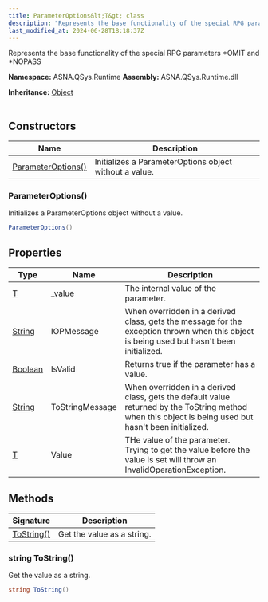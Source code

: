 ```yaml
---
title: ParameterOptions&lt;T&gt; class
description: "Represents the base functionality of the special RPG parameters *OMIT and *NOPASS "
last_modified_at: 2024-06-28T18:18:37Z
---
```


Represents the base functionality of the special RPG parameters *OMIT and *NOPASS

**Namespace:** ASNA.QSys.Runtime
**Assembly:** ASNA.QSys.Runtime.dll

**Inheritance:** [Object](https://docs.microsoft.com/en-us/dotnet/api/system.object)
<br>
<br>

## Constructors

| Name | Description |
| --- | --- |
| [ParameterOptions()](#parameteroptions) | Initializes a ParameterOptions object without a value.

### ParameterOptions()

Initializes a ParameterOptions object without a value.

```cs
ParameterOptions()
```

## Properties

| Type | Name | Description
| --- | --- | --- 
| [T](https://learn.microsoft.com/en-us/dotnet/api/system.type?view=net-8.0) | _value | The internal value of the parameter. |
| [String](https://learn.microsoft.com/en-us/dotnet/api/system.string?view=net-8.0) | IOPMessage | When overridden in a derived class, gets the message for the exception thrown when this object is being used but hasn't been initialized. |
| [Boolean](https://docs.microsoft.com/en-us/dotnet/api/system.boolean) | IsValid | Returns true if the parameter has a value. |
| [String](https://learn.microsoft.com/en-us/dotnet/api/system.string?view=net-8.0) | ToStringMessage | When overridden in a derived class, gets the default value returned by the ToString method when this object is being used but hasn't been initialized. |
| [T](https://learn.microsoft.com/en-us/dotnet/api/system.type?view=net-8.0) | Value | THe value of the parameter. Trying to get the value before the value is set will throw an InvalidOperationException. |

## Methods

| Signature | Description |
| --- | --- |
| [ToString()](#string-tostring) | Get the value as a string.

### string ToString()

Get the value as a string.

```cs
string ToString()
```
